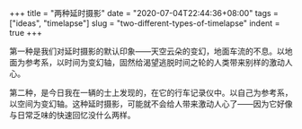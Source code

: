 +++
title = "两种延时摄影"
date = "2020-07-04T22:44:36+08:00"
tags = ["ideas", "timelapse"]
slug = "two-different-types-of-timelapse"
indent = true
+++

第一种是我们对延时摄影的默认印象——天空云朵的变幻，地面车流的不息。以地面为参考系，以时间为变幻轴，固然给渴望逃脱时间之轮的人类带来别样的激动人心。

第二种，是今日我在一辆的士上发现的，在它的行车记录仪中。以自己为参考系，以空间为变幻轴。这种延时摄影，可能就不会给人带来激动人心了——因为它好像与日常乏味的快速回忆没什么两样。
